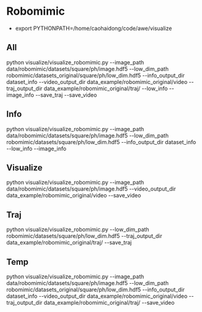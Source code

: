 # Robomimic

* export PYTHONPATH=/home/caohaidong/code/awe/visualize

## All
python visualize/visualize_robomimic.py --image_path data/robomimic/datasets/square/ph/image.hdf5 --low_dim_path robomimic/datasets_original/square/ph/low_dim.hdf5 --info_output_dir dataset_info --video_output_dir data_example/robomimic_original/video --traj_output_dir data_example/robomimic_original/traj/ --low_info --image_info --save_traj --save_video

## Info 
python visualize/visualize_robomimic.py --image_path data/robomimic/datasets/square/ph/image.hdf5 --low_dim_path robomimic/datasets/square/ph/low_dim.hdf5 --info_output_dir dataset_info --low_info --image_info

## Visualize
python visualize/visualize_robomimic.py --image_path data/robomimic/datasets/square/ph/image.hdf5 --video_output_dir data_example/robomimic_original/video --save_video

## Traj
python visualize/visualize_robomimic.py --low_dim_path robomimic/datasets/square/ph/low_dim.hdf5 --traj_output_dir data_example/robomimic_original/traj/ --save_traj

## Temp
python visualize/visualize_robomimic.py --image_path data/robomimic/datasets/square/ph/image.hdf5 --low_dim_path robomimic/datasets_original/square/ph/low_dim.hdf5 --info_output_dir dataset_info --video_output_dir data_example/robomimic_original/video --traj_output_dir data_example/robomimic_original/traj/ --save_video